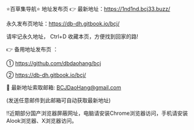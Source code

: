 ⭐️百草集导航⭐️ 地址发布页 👉 最新地址：https://1nd1nd.bcj33.buzz/

永久发布页地址：https://db-dh.gitbook.io/bcj/

请牢记永久地址， Ctrl+D 收藏本页，方便找到回家的路!

👉 备用地址发布页 ：

① https://github.com/dbdaohang/bcj

② https://db-dh.gitbook.io/bcj/

📧 最新地址索取邮箱: BCJDaoHang@gmail.com

(发送任意邮件到此邮箱可自动获取最新地址)

‼️近期部分国产浏览器屏蔽网址，电脑请安装Chrome浏览器访问，手机请安装Alook浏览器、X浏览器访问。
